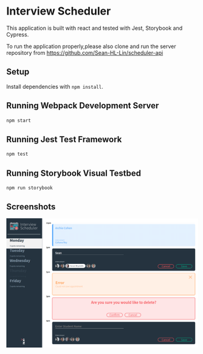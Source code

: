 # Interview Scheduler
This application is built with react and tested with Jest, Storybook and Cypress.

To run the application properly,please also clone and run the server repository from
https://github.com/Sean-HL-Lin/scheduler-api


## Setup

Install dependencies with `npm install`.

## Running Webpack Development Server

```sh
npm start
```

## Running Jest Test Framework

```sh
npm test
```

## Running Storybook Visual Testbed

```sh
npm run storybook
```


## Screenshots

!["Scheduler with defferent modes"](https://github.com/Sean-HL-Lin/scheduler/blob/master/docs/modes.png)